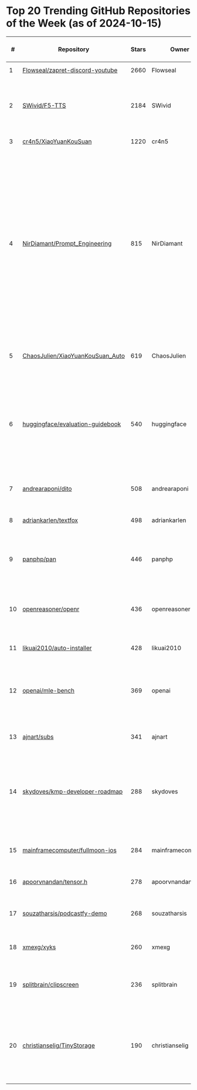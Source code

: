 # Top 20 Trending GitHub Repositories of the Week (as of 2024-10-15)

| # | Repository | Stars | Owner | Avatar | Description | Topics | URL | Created At | Updated At | Pushed At | Git URL | SSH URL | Clone URL | SVN URL | Homepage | Size | Language | Forks Count | Open Issues Count | Default Branch | License |
|---|------------|-------|-------|--------|-------------|--------|-----|------------|------------|-----------|---------|---------|-----------|---------|----------|------|----------|--------------|-------------------|----------------|---------|
| 1 | [Flowseal/zapret-discord-youtube](https://github.com/Flowseal/zapret-discord-youtube) | 2660 | Flowseal | ![Flowseal's avatar](https://avatars.githubusercontent.com/u/50780822?v=4) | No description | No topics | [https://github.com/Flowseal/zapret-discord-youtube](https://github.com/Flowseal/zapret-discord-youtube) | 2024-10-08T20:02:28Z | 2024-10-15T04:09:30Z | 2024-10-14T23:53:51Z | git://github.com/Flowseal/zapret-discord-youtube.git | git@github.com:Flowseal/zapret-discord-youtube.git | https://github.com/Flowseal/zapret-discord-youtube.git | https://github.com/Flowseal/zapret-discord-youtube | No homepage | 1210 | Batchfile | 120 | 29 | main | No license |
| 2 | [SWivid/F5-TTS](https://github.com/SWivid/F5-TTS) | 2184 | SWivid | ![SWivid's avatar](https://avatars.githubusercontent.com/u/45333109?v=4) | Official code for "F5-TTS: A Fairytaler that Fakes Fluent and Faithful Speech with Flow Matching" | No topics | [https://github.com/SWivid/F5-TTS](https://github.com/SWivid/F5-TTS) | 2024-10-08T13:36:55Z | 2024-10-15T04:19:52Z | 2024-10-15T04:07:39Z | git://github.com/SWivid/F5-TTS.git | git@github.com:SWivid/F5-TTS.git | https://github.com/SWivid/F5-TTS.git | https://github.com/SWivid/F5-TTS | https://arxiv.org/abs/2410.06885 | 727 | Python | 184 | 13 | main | MIT License |
| 3 | [cr4n5/XiaoYuanKouSuan](https://github.com/cr4n5/XiaoYuanKouSuan) | 1220 | cr4n5 | ![cr4n5's avatar](https://avatars.githubusercontent.com/u/136036346?v=4) | 小猿口算_已达到0.00s | No topics | [https://github.com/cr4n5/XiaoYuanKouSuan](https://github.com/cr4n5/XiaoYuanKouSuan) | 2024-10-10T05:15:43Z | 2024-10-15T04:00:23Z | 2024-10-14T12:33:12Z | git://github.com/cr4n5/XiaoYuanKouSuan.git | git@github.com:cr4n5/XiaoYuanKouSuan.git | https://github.com/cr4n5/XiaoYuanKouSuan.git | https://github.com/cr4n5/XiaoYuanKouSuan | No homepage | 12729 | Python | 155 | 42 | main | No license |
| 4 | [NirDiamant/Prompt_Engineering](https://github.com/NirDiamant/Prompt_Engineering) | 815 | NirDiamant | ![NirDiamant's avatar](https://avatars.githubusercontent.com/u/28316913?v=4) | This repository offers a comprehensive collection of tutorials and implementations for Prompt Engineering techniques, ranging from fundamental concepts to advanced strategies. It serves as an essential resource for mastering the art of effectively communicating with and leveraging large language models in AI applications. | ai, genai, hacktoberfest, langchain, prompt-engineering, tutorials | [https://github.com/NirDiamant/Prompt_Engineering](https://github.com/NirDiamant/Prompt_Engineering) | 2024-10-10T08:52:12Z | 2024-10-15T03:49:02Z | 2024-10-10T09:47:00Z | git://github.com/NirDiamant/Prompt_Engineering.git | git@github.com:NirDiamant/Prompt_Engineering.git | https://github.com/NirDiamant/Prompt_Engineering.git | https://github.com/NirDiamant/Prompt_Engineering | No homepage | 151 | Jupyter Notebook | 87 | 0 | main | Other |
| 5 | [ChaosJulien/XiaoYuanKouSuan_Auto](https://github.com/ChaosJulien/XiaoYuanKouSuan_Auto) | 619 | ChaosJulien | ![ChaosJulien's avatar](https://avatars.githubusercontent.com/u/92077176?v=4) | 用于小猿口算的基于Python的自动答题工具 | No topics | [https://github.com/ChaosJulien/XiaoYuanKouSuan_Auto](https://github.com/ChaosJulien/XiaoYuanKouSuan_Auto) | 2024-10-09T16:07:29Z | 2024-10-15T04:02:10Z | 2024-10-11T16:14:23Z | git://github.com/ChaosJulien/XiaoYuanKouSuan_Auto.git | git@github.com:ChaosJulien/XiaoYuanKouSuan_Auto.git | https://github.com/ChaosJulien/XiaoYuanKouSuan_Auto.git | https://github.com/ChaosJulien/XiaoYuanKouSuan_Auto | No homepage | 288 | Python | 74 | 31 | main | GNU General Public License v3.0 |
| 6 | [huggingface/evaluation-guidebook](https://github.com/huggingface/evaluation-guidebook) | 540 | huggingface | ![huggingface's avatar](https://avatars.githubusercontent.com/u/25720743?v=4) | Sharing both practical insights and theoretical knowledge about LLM evaluation that we gathered while managing the Open LLM Leaderboard and designing lighteval! | evaluation, evaluation-metrics, guidebook, large-language-models, llm, machine-learning, tutorial | [https://github.com/huggingface/evaluation-guidebook](https://github.com/huggingface/evaluation-guidebook) | 2024-10-09T10:36:39Z | 2024-10-15T04:19:04Z | 2024-10-14T13:38:36Z | git://github.com/huggingface/evaluation-guidebook.git | git@github.com:huggingface/evaluation-guidebook.git | https://github.com/huggingface/evaluation-guidebook.git | https://github.com/huggingface/evaluation-guidebook | No homepage | 652 | Python | 31 | 2 | main | Other |
| 7 | [andrearaponi/dito](https://github.com/andrearaponi/dito) | 508 | andrearaponi | ![andrearaponi's avatar](https://avatars.githubusercontent.com/u/15363456?v=4) | an advanced Layer 7 reverse proxy server written in Go  | No topics | [https://github.com/andrearaponi/dito](https://github.com/andrearaponi/dito) | 2024-10-09T16:20:06Z | 2024-10-15T01:20:41Z | 2024-10-14T16:27:11Z | git://github.com/andrearaponi/dito.git | git@github.com:andrearaponi/dito.git | https://github.com/andrearaponi/dito.git | https://github.com/andrearaponi/dito | No homepage | 11432 | Go | 10 | 1 | main | MIT License |
| 8 | [adriankarlen/textfox](https://github.com/adriankarlen/textfox) | 498 | adriankarlen | ![adriankarlen's avatar](https://avatars.githubusercontent.com/u/113891532?v=4) | firefox theme for the tui enthusiast | css, firefox, rice | [https://github.com/adriankarlen/textfox](https://github.com/adriankarlen/textfox) | 2024-10-11T13:23:58Z | 2024-10-15T03:26:49Z | 2024-10-14T21:26:06Z | git://github.com/adriankarlen/textfox.git | git@github.com:adriankarlen/textfox.git | https://github.com/adriankarlen/textfox.git | https://github.com/adriankarlen/textfox | No homepage | 1513 | CSS | 9 | 1 | main | Mozilla Public License 2.0 |
| 9 | [panphp/pan](https://github.com/panphp/pan) | 446 | panphp | ![panphp's avatar](https://avatars.githubusercontent.com/u/184439737?v=4) | A simple, lightweight, and privacy-focused product analytics php package | analytics, library, pan, php | [https://github.com/panphp/pan](https://github.com/panphp/pan) | 2024-10-09T19:53:10Z | 2024-10-15T04:18:59Z | 2024-10-14T10:37:54Z | git://github.com/panphp/pan.git | git@github.com:panphp/pan.git | https://github.com/panphp/pan.git | https://github.com/panphp/pan | No homepage | 18367 | PHP | 17 | 4 | main | MIT License |
| 10 | [openreasoner/openr](https://github.com/openreasoner/openr) | 436 | openreasoner | ![openreasoner's avatar](https://avatars.githubusercontent.com/u/180386049?v=4) | OpenR: An Open Source Framework for Advanced Reasoning with Large Language Models | No topics | [https://github.com/openreasoner/openr](https://github.com/openreasoner/openr) | 2024-10-11T02:51:36Z | 2024-10-15T04:19:41Z | 2024-10-14T18:34:39Z | git://github.com/openreasoner/openr.git | git@github.com:openreasoner/openr.git | https://github.com/openreasoner/openr.git | https://github.com/openreasoner/openr | https://openreasoner.github.io/ | 18527 | Python | 22 | 2 | main | MIT License |
| 11 | [likuai2010/auto-installer](https://github.com/likuai2010/auto-installer) | 428 | likuai2010 | ![likuai2010's avatar](https://avatars.githubusercontent.com/u/68096517?v=4) | HarmonyOS Next Hap installer | No topics | [https://github.com/likuai2010/auto-installer](https://github.com/likuai2010/auto-installer) | 2024-10-08T11:34:33Z | 2024-10-15T03:33:56Z | 2024-10-12T06:16:01Z | git://github.com/likuai2010/auto-installer.git | git@github.com:likuai2010/auto-installer.git | https://github.com/likuai2010/auto-installer.git | https://github.com/likuai2010/auto-installer | No homepage | 5 | No language specified | 22 | 7 | main | No license |
| 12 | [openai/mle-bench](https://github.com/openai/mle-bench) | 369 | openai | ![openai's avatar](https://avatars.githubusercontent.com/u/14957082?v=4) | MLE-bench is a benchmark for measuring how well AI agents perform at machine learning engineering | No topics | [https://github.com/openai/mle-bench](https://github.com/openai/mle-bench) | 2024-10-08T17:07:40Z | 2024-10-15T03:44:26Z | 2024-10-15T02:06:16Z | git://github.com/openai/mle-bench.git | org-14957082@github.com:openai/mle-bench.git | https://github.com/openai/mle-bench.git | https://github.com/openai/mle-bench | No homepage | 775 | Python | 31 | 1 | main | Other |
| 13 | [ajnart/subs](https://github.com/ajnart/subs) | 341 | ajnart | ![ajnart's avatar](https://avatars.githubusercontent.com/u/49837342?v=4) | Subs ! Track your subscriptions easily  | nextjs, react, shadcn-ui, subscriptions-tracker | [https://github.com/ajnart/subs](https://github.com/ajnart/subs) | 2024-10-09T11:03:27Z | 2024-10-15T04:04:59Z | 2024-10-15T04:01:26Z | git://github.com/ajnart/subs.git | git@github.com:ajnart/subs.git | https://github.com/ajnart/subs.git | https://github.com/ajnart/subs | https://subs.ajnart.fr/ | 1881 | TypeScript | 16 | 23 | main | No license |
| 14 | [skydoves/kmp-developer-roadmap](https://github.com/skydoves/kmp-developer-roadmap) | 288 | skydoves | ![skydoves's avatar](https://avatars.githubusercontent.com/u/24237865?v=4) | 🗺 The Kotlin Multiplatform Developer Roadmap offers comprehensive learning paths to help you understand KMP ecosystems. | android, ios, kmp, kotlin, kotlin-multiplatform, roadmap, skydoves | [https://github.com/skydoves/kmp-developer-roadmap](https://github.com/skydoves/kmp-developer-roadmap) | 2024-10-10T04:12:42Z | 2024-10-15T00:43:14Z | 2024-10-11T01:41:44Z | git://github.com/skydoves/kmp-developer-roadmap.git | git@github.com:skydoves/kmp-developer-roadmap.git | https://github.com/skydoves/kmp-developer-roadmap.git | https://github.com/skydoves/kmp-developer-roadmap | No homepage | 2219 | Kotlin | 15 | 0 | main | Apache License 2.0 |
| 15 | [mainframecomputer/fullmoon-ios](https://github.com/mainframecomputer/fullmoon-ios) | 284 | mainframecomputer | ![mainframecomputer's avatar](https://avatars.githubusercontent.com/u/178050734?v=4) | chat with private and local large language models | No topics | [https://github.com/mainframecomputer/fullmoon-ios](https://github.com/mainframecomputer/fullmoon-ios) | 2024-10-09T01:18:59Z | 2024-10-15T04:06:38Z | 2024-10-13T16:57:37Z | git://github.com/mainframecomputer/fullmoon-ios.git | git@github.com:mainframecomputer/fullmoon-ios.git | https://github.com/mainframecomputer/fullmoon-ios.git | https://github.com/mainframecomputer/fullmoon-ios | https://fullmoon.app | 1297 | Swift | 22 | 6 | main | MIT License |
| 16 | [apoorvnandan/tensor.h](https://github.com/apoorvnandan/tensor.h) | 278 | apoorvnandan | ![apoorvnandan's avatar](https://avatars.githubusercontent.com/u/8300539?v=4) | creating a tiny tensor library in raw C | No topics | [https://github.com/apoorvnandan/tensor.h](https://github.com/apoorvnandan/tensor.h) | 2024-10-10T14:42:36Z | 2024-10-15T03:47:47Z | 2024-10-10T18:23:49Z | git://github.com/apoorvnandan/tensor.h.git | git@github.com:apoorvnandan/tensor.h.git | https://github.com/apoorvnandan/tensor.h.git | https://github.com/apoorvnandan/tensor.h | No homepage | 13 | C | 12 | 0 | main | No license |
| 17 | [souzatharsis/podcastfy-demo](https://github.com/souzatharsis/podcastfy-demo) | 268 | souzatharsis | ![souzatharsis's avatar](https://avatars.githubusercontent.com/u/15125613?v=4) | podcastfy.ai gradio demo app | genai, gradio, huggingface-spaces, notebooklm, podcastfy | [https://github.com/souzatharsis/podcastfy-demo](https://github.com/souzatharsis/podcastfy-demo) | 2024-10-08T21:24:00Z | 2024-10-15T04:06:48Z | 2024-10-11T01:32:37Z | git://github.com/souzatharsis/podcastfy-demo.git | git@github.com:souzatharsis/podcastfy-demo.git | https://github.com/souzatharsis/podcastfy-demo.git | https://github.com/souzatharsis/podcastfy-demo | No homepage | 24 | Python | 22 | 0 | main | No license |
| 18 | [xmexg/xyks](https://github.com/xmexg/xyks) | 260 | xmexg | ![xmexg's avatar](https://avatars.githubusercontent.com/u/42137636?v=4) | 小猿口算逆向笔记 (已实现纯协议答题模板) | No topics | [https://github.com/xmexg/xyks](https://github.com/xmexg/xyks) | 2024-10-10T04:19:03Z | 2024-10-15T04:10:47Z | 2024-10-15T04:10:43Z | git://github.com/xmexg/xyks.git | git@github.com:xmexg/xyks.git | https://github.com/xmexg/xyks.git | https://github.com/xmexg/xyks | No homepage | 107125 | JavaScript | 45 | 12 | master | No license |
| 19 | [splitbrain/clipscreen](https://github.com/splitbrain/clipscreen) | 236 | splitbrain | ![splitbrain's avatar](https://avatars.githubusercontent.com/u/86426?v=4) | Mirror a portion of your screen to a virtual monitor for easier screen sharing. | screensharing, virtual-monitor, x11, xorg, xrandr | [https://github.com/splitbrain/clipscreen](https://github.com/splitbrain/clipscreen) | 2024-10-11T15:30:49Z | 2024-10-15T04:18:15Z | 2024-10-14T16:31:58Z | git://github.com/splitbrain/clipscreen.git | git@github.com:splitbrain/clipscreen.git | https://github.com/splitbrain/clipscreen.git | https://github.com/splitbrain/clipscreen | https://www.splitbrain.org/blog/2024-10/11-introducing_clipscreen | 14 | C++ | 9 | 3 | master | No license |
| 20 | [christianselig/TinyStorage](https://github.com/christianselig/TinyStorage) | 190 | christianselig | ![christianselig's avatar](https://avatars.githubusercontent.com/u/4311814?v=4) | A simple, lightweight replacement for UserDefaults that makes access a little more straightforward (plus some niceties!) | No topics | [https://github.com/christianselig/TinyStorage](https://github.com/christianselig/TinyStorage) | 2024-10-08T19:02:23Z | 2024-10-15T01:22:37Z | 2024-10-12T16:13:30Z | git://github.com/christianselig/TinyStorage.git | git@github.com:christianselig/TinyStorage.git | https://github.com/christianselig/TinyStorage.git | https://github.com/christianselig/TinyStorage | No homepage | 95 | Swift | 5 | 2 | main | MIT License |